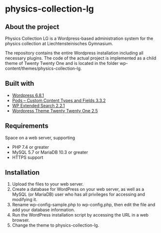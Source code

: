 # physics-collection-lg

## About the project

Physics Collection LG is a Wordpress-based administration system for the physics collection at Liechtensteinisches Gymnasium.

The repository contains the entire Wordpress installation including all necessary plugins. The code of the actual project is implemented as a child theme of Twenty Twenty One and is located in the folder wp-content/themes/physics-collection-lg.

## Built with

* [Wordpress 6.8.1](https://wordpress.org)
* [Pods – Custom Content Types and Fields 3.3.2](https://wordpress.org/plugins/pods)
* [WP Extended Search 2.2.1](https://wordpress.org/plugins/wp-extended-search)
* [Wordpress Theme Twenty Twenty One 2.5](https://wordpress.org/themes/twentytwentyone)

## Requirements

Space on a web server, supporting

* PHP 7.4 or greater
* MySQL 5.7 or MariaDB 10.3 or greater
* HTTPS support

## Installation

1. Upload the files to your web server.
2. Create a database for WordPress on your web server, as well as a MySQL (or MariaDB) user who has all privileges for accessing and modifying it.
3. Rename wp-config-sample.php to wp-config.php, then edit the file and add your database information.
4. Run the WordPress installation script by accessing the URL in a web browser.
5. Change the theme to physics-collection-lg.
